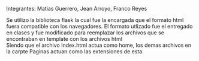 Integrantes: Matias Guerrero, Jean Arroyo, Franco Reyes


Se utilizo la biblioteca flask la cual fue la encargada que el formato html fuera compatible con los navegadores.
El formato utlizado fue el entregado en clases y fue modificado para reemplazar los archivos que se encontraban en template con los archivos html  
Siendo que el archivo Index.html actua como home, los demas archivos en la carpte Paginas actuan como las extensiones de esta.
 

              
